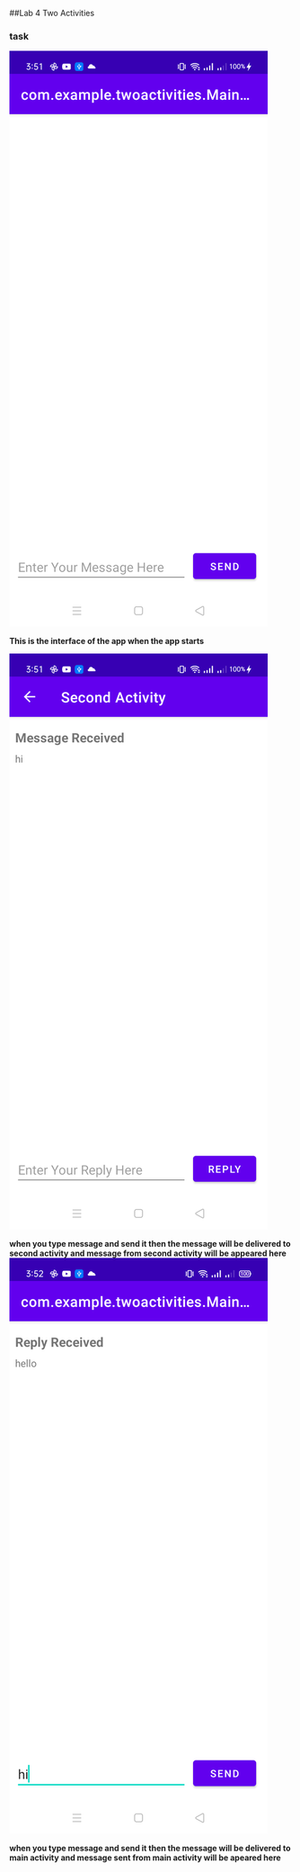 ##Lab 4 Two Activities

### task

![img](1.png)

**This is the interface of the app when the app starts**

![img](2.png)

**when you type message and send it then the message will be delivered to second activity and message from second activity will be appeared here**
![img](3.png)

**when you type message and send it then the message will be delivered to main activity
and message sent from main activity will be apeared here**